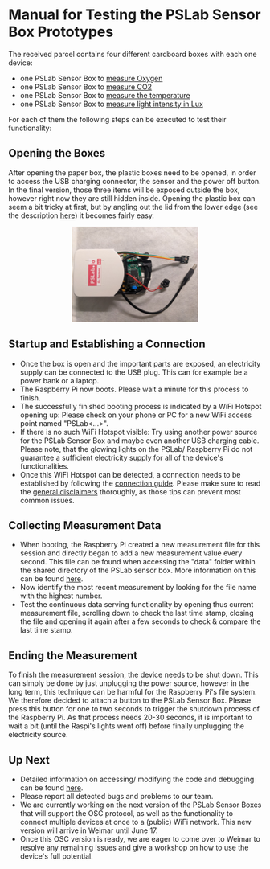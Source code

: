 # Manual for Testing the PSLab Sensor Box Prototypes

The received parcel contains four different cardboard boxes with each one device:

- one PSLab Sensor Box to [measure Oxygen](./sensors.md#oxygen-sensor-ao-03)
- one PSLab Sensor Box to [measure CO2](./sensors.md#co2e-sensor-ccs811)
- one PSLab Sensor Box to [measure the temperature](./sensors.md#temperature-sensor-lm35)
- one PSLab Sensor Box to [measure light intensity in Lux](./sensors.md#light-intensity-sensor-gl5528)

For each of them the following steps can be executed to test their functionality:

## Opening the Boxes

After opening the paper box, the plastic boxes need to be opened, in order to access the
USB charging connector, the sensor and the power off button. In the final version, those
three items will be exposed outside the box, however right now they are still hidden inside. Opening the plastic box can seem a bit tricky at first, but by angling out the lid from the lower edge (see the description [here](../README.md#advanced-usage)) it becomes fairly easy.

<p align="center">
    <img src="./images/exposed_connections.jpeg" alt="Exposed Connections" width="50%">
</p>

## Startup and Establishing a Connection

- Once the box is open and the important parts are exposed, an electricity supply can
be connected to the USB plug. This can for example be a power bank or a laptop.
- The Raspberry Pi now boots. Please wait a minute for this process to finish.
- The successfully finished booting process is indicated by a WiFi Hotspot opening up: Please check
on your phone or PC for a new WiFi access point named "PSLab<...>".
- If there is no such WiFi Hotspot visible: Try using another power source for the
PSLab Sensor Box and maybe even another USB charging cable. Please note, that the
glowing lights on the PSLab/ Raspberry Pi do not guarantee a sufficient electricity
supply for all of the device's functionalities.
- Once this WiFi Hotspot can be detected, a connection needs to be established by following the
[connection guide](./network_connection_manual.md). Please make sure to read the
[general disclaimers](./network_connection_manual.md#general-disclaimers) thoroughly,
as those tips can prevent most common issues.

## Collecting Measurement Data

- When booting, the Raspberry Pi created a new measurement file for this session
and directly began to add a new measurement value every second. This file can be found
when accessing the "data" folder within the shared directory of the PSLab sensor box.
More information on this can be found [here](../README.md#basic-usage).
- Now identify the most recent measurement by looking for the file name with the
highest number.
- Test the continuous data serving functionality by opening thus current measurement
file, scrolling down to check the last time stamp, closing the file and opening it again
after a few seconds to check & compare the last time stamp.

## Ending the Measurement

To finish the measurement session, the device needs to be shut down. This can
simply be done by just unplugging the power source, however in the long term,
this technique can be harmful for the Raspberry Pi's file system. We therefore decided to
attach a button to the PSLab Sensor Box. Please press this button for one to two seconds
to trigger the shutdown process of the Raspberry Pi. As that process needs 20-30 seconds,
it is important to wait a bit (until the Raspi's lights went off)
before finally unplugging the electricity source.

## Up Next

- Detailed information on accessing/ modifying the code and debugging can be found [here](../README.md#advanced-usage).
- Please report all detected bugs and problems to our team.
- We are currently working on the next version of the PSLab Sensor Boxes that will support the OSC protocol, as
well as the functionality to connect multiple devices at once to a (public)
WiFi network. This new version will arrive in Weimar until June 17.
- Once this OSC version is ready, we are eager to come over to Weimar to resolve any
remaining issues and give a workshop on how to use the device's full potential.
